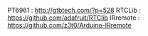 PT6961 : http://gtbtech.com/?p=528
RTCLib : https://github.com/adafruit/RTClib
IRremote : https://github.com/z3t0/Arduino-IRremote